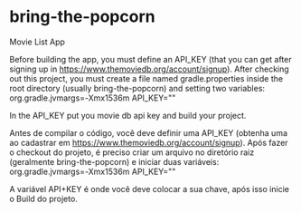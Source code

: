# bring-the-popcorn
Movie List App

Before building the app, you must define an API_KEY (that you can get after signing up in https://www.themoviedb.org/account/signup).
After checking out this project, you must create a file named gradle.properties inside the root directory (usually bring-the-popcorn)
and setting two variables:
org.gradle.jvmargs=-Xmx1536m
API_KEY=""

In the API_KEY put you movie db api key and build your project.


Antes de compilar o código, você deve definir uma API_KEY (obtenha uma ao cadastrar em https://www.themoviedb.org/account/signup).
Após fazer o checkout do projeto, é preciso criar um arquivo no diretório raiz (geralmente bring-the-popcorn) e iniciar duas variáveis:
org.gradle.jvmargs=-Xmx1536m
API_KEY=""

A variável API+KEY é onde você deve colocar a sua chave, após isso inicie o Build do projeto.


